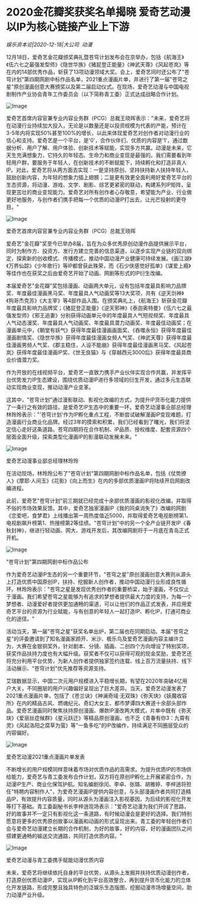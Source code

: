 # 2020金花瓣奖获奖名单揭晓 爱奇艺动漫以IP为核心链接产业上下游

*娱乐资本论|2020-12-18|大公司 
                                                动漫*

12月18日，爱奇艺金花瓣颁奖典礼暨苍穹计划发布会在京举办，包括《航海王》《伍六七之最强发型师》《隐世华族》《猪屁登正能量》《神武天尊》《风起苍岚》等在内的14部优秀作品，斩获了13项动漫领域大奖。会上，爱奇艺同时还公布了"苍穹计划"第四期网剧中标作品名单，2021重点漫画片单，并进行了第一届"苍穹之星"原创漫画创意大赛颁奖以及第二届启动仪式。在现场，爱奇艺动漫与中国电视剧制作产业协会青年工作委员会（以下简称青工委）正式达成战略合作计划。

![Image](http://static.ylzbl.com/uploads/ueditor/php/upload/image/20201218/1608285407767332.jpeg)

爱奇艺首席内容官兼专业内容业务群（PCG）总裁王晓晖表示："未来，爱奇艺将在动漫行业持续加大投入，无论是以数量还是以投资规模为代表的产能，预计在3-5年内将实现50%甚至100%的增长，以此来体现爱奇艺对创作者对动漫行业的信心和支持。爱奇艺是一个平台，是'0'，合作伙伴们、优质的内容是'1'，通过数据分析、用户了解、用户体验、创新技术等赋能，实现多方共赢。动漫是未来，它天生充满想象力，它持久的年轻态、生命力和商业变现是最强的。我们需要看到年轻用户群，要服务于年轻人，在创新技术的不断赋能下，持续孵化和打造非真人IP。对此，爱奇艺将从两方面去实现：一是坚持原创、坚持扶持新人扶持年轻人，鼓励创新内容，为年轻的想象力插上翅膀；二是更有效更全面利用好爱奇艺平台的生态资源，将动漫、游戏、文学、剧影、综艺更紧密的联动，构建系列IP矩阵，呈现更茁壮的商业变现能力。爱奇艺对所有创作者心存敬意，希望能为产业、行业做更好地服务，与创作者们携手把每一个优质的动漫IP打出去，让光芒投射的更夺目。"

![Image](https://p3.pstatp.com/large/pgc-image/1b6bac8a6d374e349ad79f9e00ca194b)

爱奇艺首席内容官兼专业内容业务群（PCG）总裁王晓晖

爱奇艺"金花瓣"奖至今已举办8届，旨在为众多优秀原创动漫作品提供展示平台，同时为制作方、投资方、发行方建立完善的信息渠道，以逐步实现产业链的双向绑定，探索新的创收模式、传播模式，推动中国动漫产业健康可持续发展。《画江湖》《万界仙踪》《少年歌行》等IP都曾获此殊荣，而《石少侠感觉好孤单》《谋爱上瘾》等佳作也在获奖之后由爱奇艺开始了动画、网剧等形式的IP衍生改编。

本届爱奇艺"金花瓣"奖包括漫画、动画两大单元，设有包括年度最具影响力品牌奖、年度最佳漫画黑马奖、年度最具人气动画奖等13大奖项，共有《逆天剑神》《狗哥杰克苏》《大主宰》等4部作品入围。在颁奖典礼上，《航海王》斩获金花瓣年度最具影响力品牌奖；《猪屁登正能量》《逆天邪神》《泰迦奥特曼》《伍六七之最强发型师》《邪王追妻》分别获得动画单元中的年度最具人气短视频奖、年度最具人气动态漫奖、年度最具人气动画奖、年度最具潜力动画奖、年度最佳动画奖；在漫画单元中，《朝堂有妖气》获得年度最佳漫画画面奖、《吞噬永恒》获得年度最佳漫画剧情奖、《隐世华族》获得年度最佳漫画女频人气奖、《神武天尊》获得年度最佳漫画男频人气奖、《郡主稳住，人设不能崩》获得年度最佳漫画黑马奖、《风起苍岚》获得年度最佳漫画IP奖、《世无良猫》与《穿越西元3000后》获得年度最具商业价值潜力奖。

作为开放的在线视频平台，爱奇艺一直致力携手产业伙伴实现合作共赢，并发挥平台优势发力IP生态建设，围绕优质动漫IP进行多领域的衍生开发，通过多元生态联动实现商业变现，推动动漫产业变革。

这其中，"苍穹计划"通过漫影联动、影视化改编的方式，为提升IP货币化能力提供了一条行之有效的路径，是爱奇艺IP生态中的重要一环。爱奇艺动漫事业部总经理林玲玲表示："'苍穹计划'作为IP孵化重点工程，不断尝试破解漫画IP变现难题，打造漫画行业商业化品牌。经过3年的摸索和积累，我们已经看到了曙光，我们将坚定信心走好这条道路。苍穹四期将在合作机制、IP品质、授权维度、配套资源四个层面全面升级，探索类型化漫画IP的影漫联动发展未来。"

![Image](https://p3.pstatp.com/large/pgc-image/969c7a7829bd4b5ba468545500f536dc)

爱奇艺动漫事业部总经理林玲玲

在活动现场，林玲玲公布了"苍穹计划"第四期网剧中标作品名单，包括《仗势撩人》《摩耶·人间玉》《花影》《向上而生》在内的多部优质漫画IP将陆续开启网剧改编进程。

此前，爱奇艺"苍穹计划"前三期就已经完成十余部优质漫画的影视化改编，并取得不俗的市场效果反馈。其中，爱奇艺独家漫画IP《我的同桌消失了》改编的网剧《恋爱吧，食梦君》上线播出第一周热度值近5000，并取得爱奇艺电视剧榜第1、电视剧飙升榜第1、热搜榜第2等佳绩。"苍穹计划"中的另一个全产业链开发IP《春秋封神》，继进行轻动画、网大、游戏开发后，其改编网剧将于一月底在青岛正式开机。

![Image](https://p3.pstatp.com/large/pgc-image/0d39878bfe724e9b853b215742f17a48)

"苍穹计划"第四期网剧中标作品公布

作为爱奇艺动漫IP生态的另一个重要环节，"苍穹之星"原创漫画创意大赛则从源头上打造优质中国原创IP，扶持、挖掘新人创作者，推动中国动漫行业形成良性循环。林玲玲表示："苍穹之星是发现优秀创作者的重要桥梁，始于漫画，不仅仅止于漫画。我们希望苍穹之星能够为有追求的梦想者提供最大力度的支持，为每一个梦想者、动漫爱好者提供更加通畅的渠道，可以让他们的作品正式发表，并应用爱奇艺平台的资源为行业赋能，与有创意的年轻人一起打造IP、孵化IP，打通可商业化的途径。"

活动当天，第一届"苍穹之星"获奖名单出炉，第二届也在同期启动。本届"苍穹之星"的评委邀请到了知名漫画家颜开、米沙、极乐鸟及爱奇艺漫画内容主编许立为，大赛在金银铜奖外，针对剧本、分镜、插画、二创四个方向增设了特别奖项，获奖作品扶持力度也有大幅升级。获奖者不仅可以获得可观的现金奖励，爱奇艺还将充分利用平台优势，为新人创作者提供独家签约连载、线上百万流量扶持、线下活动展示、"苍穹计划"优先推荐等资源支持。

艾瑞数据显示，中国二次元用户规模进入平稳增长期，有望在2020年突破4亿用户大关，不同圈层的用户兴趣偏好呈现出了巨大差异。当天，爱奇艺动漫发表了2021重点漫画片单，包括了《苍兰诀》《神澜奇域·无双珠》《弥天玦》《妖魔收容所》在内的精品古风、燃魂纪元、奇幻大女主、都市梦谭四大赛道十余部头部作品。爱奇艺漫画同时聚焦扶持原创漫画、爆款IP漫改两大模式，片单中既有《弥天玦》《爱丽丝症候群》《星元跃迁》等精品原创漫画，也不乏《青春有你3：九霄有灵》《风起洛阳之腐草为萤》等"一鱼多吃"的IP改编作，持续满足不同圈层受众的内容偏好。

![Image](https://p3.pstatp.com/large/pgc-image/c88f258f0d0c40409efa2dd19cbe405d)

爱奇艺动漫2021重点漫画片单发表

不断增长的用户规模同样意味着市场对优质作品的高需求。为提升优质IP的市场供给能力，爱奇艺与青工委发布合作计划，双方将在原创IP孵化上开展紧密合作，为动漫IP生产、商业化保驾护航。知名编剧徐闰、李卓、张璐、胡雅婷、李梓逍将担任"特聘内容制作人"，为爱奇艺漫画IP提供内容创意，与头部漫画作者共同打造精品IP，有效提升内容质量，同时从源头为漫画注入影视基因，为后续的影视化开发等打下基础。青工委副秘书长李梓逍现场表示："爱奇艺动漫为我们开阔了思路，好的故事并不一定只有影视化这一条道路，有时候动漫会是更好的选择。我们特别愿意将更多的优秀原创故事以漫画和动画的形式呈现出来。青工委的年轻创作者们会与爱奇艺动漫建立长期的合作机制，为好的故事，好的内容，好的漫画团队之间搭建更通畅的输送交流通路，共同打造优质内容。"

![Image](https://p3.pstatp.com/large/pgc-image/7b1e034fa3014b75b5efd6c7dc68e257)

爱奇艺动漫与青工委携手赋能动漫优质内容

未来，爱奇艺将继续依托自身的平台优势，从源头上发掘并扶持优质动漫创作者，打造原创优质动漫IP，实现从IP孵化到平台高效整合，再到提升货币化能力的立体化开发链路，形成完整且独具特色的泛娱乐生态版图，挖掘动漫市场增量空间，助力动漫产业升级。

